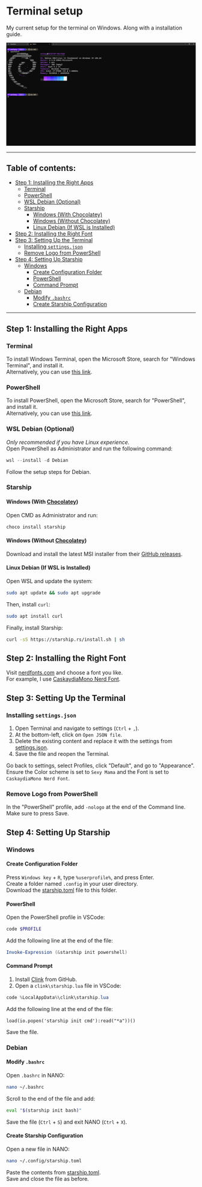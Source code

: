 # Terminal setup <!-- omit from toc -->

My current setup for the terminal on Windows.
Along with a installation guide.

<img src="not-important/image.png" />

---

## Table of contents: <!-- omit from toc -->
- [Step 1: Installing the Right Apps](#step-1-installing-the-right-apps)
  - [Terminal](#terminal)
  - [PowerShell](#powershell)
  - [WSL Debian (Optional)](#wsl-debian-optional)
  - [Starship](#starship)
    - [Windows (With Chocolatey)](#windows-with-chocolatey)
    - [Windows (Without Chocolatey)](#windows-without-chocolatey)
    - [Linux Debian (If WSL is Installed)](#linux-debian-if-wsl-is-installed)
- [Step 2: Installing the Right Font](#step-2-installing-the-right-font)
- [Step 3: Setting Up the Terminal](#step-3-setting-up-the-terminal)
  - [Installing `settings.json`](#installing-settingsjson)
  - [Remove Logo from PowerShell](#remove-logo-from-powershell)
- [Step 4: Setting Up Starship](#step-4-setting-up-starship)
  - [Windows](#windows)
    - [Create Configuration Folder](#create-configuration-folder)
    - [PowerShell](#powershell-1)
    - [Command Prompt](#command-prompt)
  - [Debian](#debian)
    - [Modify `.bashrc`](#modify-bashrc)
    - [Create Starship Configuration](#create-starship-configuration)


---

## Step 1: Installing the Right Apps

### Terminal
To install Windows Terminal, open the Microsoft Store, search for "Windows Terminal", and install it. <br>
Alternatively, you can use [this link](https://www.microsoft.com/store/productId/9N0DX20HK701?ocid=pdpshare).

### PowerShell
To install PowerShell, open the Microsoft Store, search for "PowerShell", and install it. <br>
Alternatively, you can use [this link](https://www.microsoft.com/store/productId/9MZ1SNWT0N5D?ocid=pdpshare).

### WSL Debian (Optional)
*Only recommended if you have Linux experience.*  
Open PowerShell as Administrator and run the following command:
```powershell
wsl --install -d Debian
```
Follow the setup steps for Debian.

### Starship

#### Windows (With [Chocolatey](https://chocolatey.org/))
Open CMD as Administrator and run:
```powershell
choco install starship
```

#### Windows (Without [Chocolatey](https://chocolatey.org/))
Download and install the latest MSI installer from their [GitHub releases](https://github.com/starship/starship/releases/latest).

#### Linux Debian (If WSL is Installed)
Open WSL and update the system:
```bash
sudo apt update && sudo apt upgrade
```
Then, install `curl`:
```bash
sudo apt install curl
```
Finally, install Starship:
```bash
curl -sS https://starship.rs/install.sh | sh
```

## Step 2: Installing the Right Font

Visit [nerdfonts.com](https://www.nerdfonts.com/font-downloads) and choose a font you like. <br>
For example, I use [CaskaydiaMono Nerd Font](https://github.com/ryanoasis/nerd-fonts/releases/download/v3.2.1/CascadiaMono.zip).

## Step 3: Setting Up the Terminal

### Installing `settings.json`
1. Open Terminal and navigate to settings (`Ctrl` + `,`).
2. At the bottom-left, click on `Open JSON file`.
3. Delete the existing content and replace it with the settings from [settings.json](terminal/settings.json).
4. Save the file and reopen the Terminal.

Go back to settings, select Profiles, click "Default", and go to "Appearance". <br>
Ensure the Color scheme is set to `Sexy Mama` and the Font is set to `CaskaydiaMono Nerd Font`.

### Remove Logo from PowerShell
In the "PowerShell" profile, add `-nologo` at the end of the Command line. <br>
Make sure to press Save.

## Step 4: Setting Up Starship

### Windows

#### Create Configuration Folder
Press `Windows key` + `R`, type `%userprofile%`, and press Enter. <br>
Create a folder named `.config` in your user directory. <br>
Download the [starship.toml](starship/starship.toml) file to this folder. <br>

#### PowerShell
Open the PowerShell profile in VSCode:
```powershell
code $PROFILE
```
Add the following line at the end of the file:
```powershell
Invoke-Expression (&starship init powershell)
```

#### Command Prompt
1. Install [Clink](https://github.com/chrisant996/clink/releases/latest) from GitHub.
2. Open a `clink\starship.lua` file in VSCode:
```powershell
code %LocalAppData%\clink\starship.lua
```
Add the following line at the end of the file:
```batch
load(io.popen('starship init cmd'):read("*a"))()
```
Save the file.

### Debian

#### Modify `.bashrc`
Open `.bashrc` in NANO:
```bash
nano ~/.bashrc
```
Scroll to the end of the file and add:
```bash
eval "$(starship init bash)"
```
Save the file (`Ctrl` + `S`) and exit NANO (`Ctrl` + `X`).

#### Create Starship Configuration
Open a new file in NANO:
```bash
nano ~/.config/starship.toml
```
Paste the contents from [starship.toml](starship/starship.toml). <br>
Save and close the file as before.
